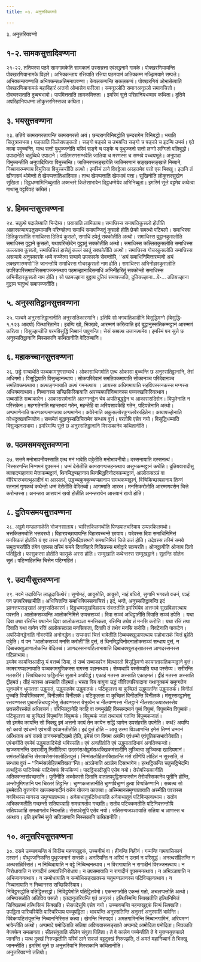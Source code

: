 ```yaml
---
title: ०३. अनुत्तरियवग्गो

---
```

३. अनुत्तरियवग्गो  


## १-२. सामकसुत्तादिवण्णना

२१-२२. ततियस्स पठमे सामगामकेति सामकानं उस्सन्नत्ता एवंलद्धनामे गामके। पोक्खरणियायन्ति पोक्खरणियानामके विहारे। अभिक्कन्ताय रत्तियाति रत्तिया पठमयामं अतिक्कम्म मज्झिमयामे सम्पत्ते। अभिक्कन्तवण्णाति अभिक्कन्तअतिमनापवण्णा। केवलकप्पन्ति सकलकप्पं। पोक्खरणियं ओभासेत्वाति पोक्खरणियानामकं महाविहारं अत्तनो ओभासेन फरित्वा। समनुञ्ञोति समानअनुञ्ञो समानचित्तो। दोवचस्सताति दुब्बचभावो। पापमित्तताति लामकमित्तता । इमस्मिं सुत्ते परिहानियधम्माव कथिता। दुतिये अपरिहानियधम्मा लोकुत्तरमिस्सका कथिता।  


## ३. भयसुत्तवण्णना

२३. ततिये कामरागरत्तायन्ति कामरागरत्तो अयं। छन्दरागविनिबद्धोति छन्दरागेन विनिबद्धो। भयाति चित्तुत्रासभया। पङ्काति किलेसपङ्कतो। सङ्गो पङ्को च उभयन्ति सङ्गो च पङ्को च इदम्पि उभयं। एते कामा पवुच्चन्ति, यत्थ सत्तो पुथुज्जनोति यस्मिं सङ्गे च पङ्के च पुथुज्जनो सत्तो लग्गो लग्गितो पलिबुद्धो। उपादानेति चतुब्बिधे उपादाने। जातिमरणसम्भवेति जातिया च मरणस्स च सम्भवे पच्चयभूते। अनुपादा विमुच्चन्तीति अनुपादियित्वा विमुच्चन्ति। जातिमरणसङ्खयेति जातिमरणानं सङ्खयसङ्खाते निब्बाने, निब्बानारम्मणाय विमुत्तिया विमुच्चन्तीति अत्थो। इमस्मिं ठाने विवट्टेत्वा अरहत्तमेव पत्तो एस भिक्खु। इदानि तं खीणासवं थोमेन्तो ते खेमप्पत्तातिआदिमाह। तत्थ खेमप्पत्ताति खेमभावं पत्ता। सुखिनोति लोकुत्तरसुखेन सुखिता। दिट्ठधम्माभिनिब्बुताति अब्भन्तरे किलेसाभावेन दिट्ठधम्मेयेव अभिनिब्बुता। इमस्मिं सुत्ते वट्टमेव कथेत्वा गाथासु वट्टविवटं कथितं।  


## ४. हिमवन्तसुत्तवण्णना

२४. चतुत्थे पदालेय्याति भिन्देय्य। छवायाति लामिकाय। समाधिस्स समापत्तिकुसलो होतीति आहारसप्पायउतुसप्पायानि परिग्गहेत्वा समाधिं समापज्जितुं कुसलो होति छेको समत्थो पटिबलो। समाधिस्स ठितिकुसलोति समाधिस्स ठितियं कुसलो, समाधिं ठपेतुं सक्कोतीति अत्थो। समाधिस्स वुट्ठानकुसलोति समाधिस्स वुट्ठाने कुसलो, यथापरिच्छेदेन वुट्ठातुं सक्कोतीति अत्थो। समाधिस्स कल्लितकुसलोति समाधिस्स कल्लताय कुसलो, समाधिचित्तं हासेतुं कल्लं कातुं सक्कोतीति अत्थो। समाधिस्स गोचरकुसलोति समाधिस्स असप्पाये अनुपकारके धम्मे वज्जेत्वा सप्पाये उपकारके सेवन्तोपि, ‘‘अयं समाधिनिमित्तारम्मणो अयं लक्खणारम्मणो’’ति जानन्तोपि समाधिस्स गोचरकुसलो नाम होति। समाधिस्स अभिनीहारकुसलोति उपरिउपरिसमापत्तिसमापज्जनत्थाय पठमज्झानादिसमाधिं अभिनीहरितुं सक्कोन्तो समाधिस्स अभिनीहारकुसलो नाम होति। सो पठमज्झाना वुट्ठाय दुतियं समापज्जति, दुतियज्झाना…पे॰… ततियज्झाना वुट्ठाय चतुत्थं समापज्जतीति।  


## ५. अनुस्सतिट्ठानसुत्तवण्णना

२५. पञ्चमे अनुस्सतिट्ठानानीति अनुस्सतिकारणानि। इतिपि सो भगवातिआदीनि विसुद्धिमग्गे (विसुद्धि॰ १.१२३ आदयो) वित्थारितानेव। इदम्पि खो, भिक्खवे, आरम्मणं करित्वाति इदं बुद्धानुस्सतिकम्मट्ठानं आरम्मणं करित्वा। विसुज्झन्तीति परमविसुद्धिं निब्बानं पापुणन्ति। सेसं सब्बत्थ उत्तानत्थमेव। इमस्मिं पन सुत्ते छ अनुस्सतिट्ठानानि मिस्सकानि कथितानीति वेदितब्बानि।  


## ६. महाकच्चानसुत्तवण्णना

२६. छट्ठे सम्बाधेति पञ्चकामगुणसम्बाधे। ओकासाधिगमोति एत्थ ओकासा वुच्चन्ति छ अनुस्सतिट्ठानानि, तेसं अधिगमो। विसुद्धियाति विसुज्झनत्थाय। सोकपरिदेवानं समतिक्कमायाति सोकानञ्च परिदेवानञ्च समतिक्कमत्थाय। अत्थङ्गमायाति अत्थं गमनत्थाय । ञायस्स अधिगमायाति सहविपस्सनकस्स मग्गस्स अधिगमनत्थाय। निब्बानस्स सच्छिकिरियायाति अपच्चयपरिनिब्बानस्स पच्चक्खकिरियत्थाय।  
सब्बसोति सब्बाकारेन। आकाससमेनाति अलग्गनट्ठेन चेव अपलिबुद्धट्ठेन च आकाससदिसेन। विपुलेनाति न परित्तकेन। महग्गतेनाति महन्तभावं गतेन, महन्तेहि वा अरियसावकेहि गतेन, पटिपन्नेनाति अत्थो। अप्पमाणेनाति फरणअप्पमाणताय अप्पमाणेन। अवेरेनाति अकुसलवेरपुग्गलवेररहितेन। अब्यापज्झेनाति कोधदुक्खवज्जितेन। सब्बमेतं बुद्धानुस्सतिचित्तमेव सन्धाय वुत्तं। परतोपि एसेव नयो। विसुद्धिधम्माति विसुज्झनसभावा। इमस्मिम्पि सुत्ते छ अनुस्सतिट्ठानानि मिस्सकानेव कथितानीति।  


## ७. पठमसमयसुत्तवण्णना

२७. सत्तमे मनोभावनीयस्साति एत्थ मनं भावेति वड्ढेतीति मनोभावनीयो। दस्सनायाति दस्सनत्थं। निस्सरणन्ति निग्गमनं वूपसमनं। धम्मं देसेतीति कामरागप्पजहनत्थाय असुभकम्मट्ठानं कथेति। दुतियवारादीसु ब्यापादप्पहानाय मेत्ताकम्मट्ठानं, थिनमिद्धप्पहानाय थिनमिद्धविनोदनकम्मट्ठानं, आलोकसञ्ञं वा वीरियारम्भवत्थुआदीनं वा अञ्ञतरं, उद्धच्चकुक्कुच्चप्पहानाय समथकम्मट्ठानं, विचिकिच्छापहानाय तिण्णं रतनानं गुणकथं कथेन्तो धम्मं देसेतीति वेदितब्बो। आगम्माति आरब्भ। मनसिकरोतोति आरम्मणवसेन चित्ते करोन्तस्स। अनन्तरा आसवानं खयो होतीति अनन्तरायेन आसवानं खयो होति।  


## ८. दुतियसमयसुत्तवण्णना

२८. अट्ठमे मण्डलमाळेति भोजनसालाय। चारित्तकिलमथोति पिण्डपातचरियाय उप्पन्नकिलमथो। भत्तकिलमथोति भत्तदरथो। विहारपच्छायायन्ति विहारपच्चन्ते छायाय। यदेवस्स दिवा समाधिनिमित्तं मनसिकतं होतीति यं एव तस्स ततो पुरिमदिवसभागे समथनिमित्तं चित्ते कतं होति। तदेवस्स तस्मिं समये समुदाचरतीति तंयेव एतस्स तस्मिं समये दिवाविहारे निसिन्नस्स मनोद्वारे सञ्चरति। ओजट्ठायीति ओजाय ठितो पतिट्ठितो। फासुकस्स होतीति फासुकं अस्स होति। सम्मुखाति कथेन्तस्स सम्मुखट्ठाने। सुतन्ति सोतेन सुतं। पटिग्गहितन्ति चित्तेन पटिग्गहितं।  


## ९. उदायीसुत्तवण्णना

२९. नवमे उदायिन्ति लाळुदायित्थेरं। सुणोमहं, आवुसोति, आवुसो, नाहं बधिरो, सुणामि भगवतो वचनं, पञ्हं पन उपपरिक्खामीति। अधिचित्तन्ति समाधिविपस्सनाचित्तं। इदं, भन्ते, अनुस्सतिट्ठानन्ति इदं झानत्तयसङ्खातं अनुस्सतिकारणं। दिट्ठधम्मसुखविहाराय संवत्ततीति इमस्मिंयेव अत्तभावे सुखविहारत्थाय पवत्तति। आलोकसञ्ञन्ति आलोकनिमित्ते उप्पन्नसञ्ञं। दिवा सञ्ञं अधिट्ठातीति दिवाति सञ्ञं ठपेति । यथा दिवा तथा रत्तिन्ति यथानेन दिवा आलोकसञ्ञा मनसिकता, रत्तिम्पि तथेव तं मनसि करोति। यथा रत्तिं तथा दिवाति यथा वानेन रत्तिं आलोकसञ्ञा मनसिकता, दिवापि तं तथेव मनसि करोति। विवटेनाति पाकटेन। अपरियोनद्धेनाति नीवरणेहि अनोनद्धेन। सप्पभासं चित्तं भावेतीति दिब्बचक्खुञाणत्थाय सहोभासकं चित्तं ब्रूहेति वड्ढेति। यं पन ‘‘आलोकसञ्ञं मनसि करोती’’ति वुत्तं, तं थिनमिद्धविनोदनालोकसञ्ञं सन्धाय वुत्तं, न दिब्बचक्खुञाणालोकन्ति वेदितब्बं। ञाणदस्सनप्पटिलाभायाति दिब्बचक्खुसङ्खातस्स ञाणदस्सनस्स पटिलाभाय।  
इममेव कायन्तिआदीसु यं वत्तब्बं सिया, तं सब्बं सब्बाकारेन वित्थारतो विसुद्धिमग्गे कायगतासतिकम्मट्ठाने वुत्तं। कामरागप्पहानायाति पञ्चकामगुणिकस्स रागस्स पहानत्थाय। सेय्यथापि पस्सेय्याति यथा पस्सेय्य। सरीरन्ति मतसरीरं। सिवथिकाय छड्डितन्ति सुसाने अपविद्धं। एकाहं मतस्स अस्साति एकाहमतं। द्वीहं मतस्स अस्साति द्वीहमतं। तीहं मतस्स अस्साति तीहमतं। भस्ता विय वायुना उद्धं जीवितपरियादाना यथानुक्कमं समुग्गतेन सूनभावेन धुमातत्ता उद्धुमातं, उद्धुमातमेव उद्धुमातकं। पटिकूलत्ता वा कुच्छितं उद्धुमातन्ति उद्धुमातकं। विनीलं वुच्चति विपरिभिन्नवण्णं, विनीलमेव विनीलकं। पटिकूलत्ता वा कुच्छितं विनीलन्ति विनीलकं। मंसुस्सदट्ठानेसु रत्तवण्णस्स पुब्बसन्निचयट्ठानेसु सेतवण्णस्स येभुय्येन च नीलवण्णस्स नीलट्ठाने नीलसाटकपारुतस्सेव छवसरीरस्सेतं अधिवचनं। परिभिन्नट्ठानेहि नवहि वा वणमुखेहि विस्सन्दमानं पुब्बं विपुब्बं, विपुब्बमेव विपुब्बकं। पटिकूलत्ता वा कुच्छितं विपुब्बन्ति विपुब्बकं। विपुब्बकं जातं तथाभावं गतन्ति विपुब्बकजातं।  
सो इममेव कायन्ति सो भिक्खु इमं अत्तनो कायं तेन कायेन सद्धिं ञाणेन उपसंहरति उपनेति। कथं? अयम्पि खो कायो एवंधम्मो एवंभावी एवंअनतीतोति। इदं वुत्तं होति – आयु उस्मा विञ्ञाणन्ति इमेसं तिण्णं धम्मानं अत्थिताय अयं कायो ठानगमनादिखमो होति, इमेसं पन विगमा अयम्पि एवंधम्मो एवंपूतिकसभावोयेवाति। एवंभावीति एवमेवं उद्धुमातादिभेदो भविस्सति। एवं अनतीतोति एवं उद्धुमातादिभावं अनतिक्कन्तो।  
खज्जमानन्ति उदरादीसु निसीदित्वा उदरमंसओट्ठमंसअक्खिकमंसादीनि लुञ्चित्वा लुञ्चित्वा खादियमानं। समंसलोहितन्ति सेसावसेसमंसलोहितयुत्तं। निम्मंसलोहितमक्खितन्ति मंसे खीणेपि लोहितं न सुस्सति, तं सन्धाय वुत्तं – ‘‘निम्मंसलोहितमक्खित’’न्ति। अञ्ञेनाति अञ्ञेन दिसाभागेन। हत्थट्ठिकन्ति चतुसट्ठिभेदम्पि हत्थट्ठिकं पाटियेक्कं पाटियेक्कं विप्पकिण्णं। पादट्ठिकादीसुपि एसेव नयो। तेरोवस्सिकानीति अतिक्कन्तसंवच्छरानि। पूतीनीति अब्भोकासे ठितानि वातातपवुट्ठिसम्फस्सेन तेरोवस्सिकानेव पूतीनि होन्ति, अन्तोभूमिगतानि पन चिरतरं तिट्ठन्ति। चुण्णकजातानीति चुण्णविचुण्णं हुत्वा विप्पकिण्णानि। सब्बत्थ सो इममेवाति वुत्तनयेन खज्जमानादीनं वसेन योजना कातब्बा। अस्मिमानसमुग्घातायाति अस्मीति पवत्तस्स नवविधस्स मानस्स समुग्घातत्थाय। अनेकधातुपटिवेधायाति अनेकधातूनं पटिविज्झनत्थाय। सतोव अभिक्कमतीति गच्छन्तो सतिपञ्ञाहि समन्नागतोव गच्छति। सतोव पटिक्कमतीति पटिनिवत्तन्तोपि सतिपञ्ञाहि समन्नागतोव निवत्तति। सेसपदेसुपि एसेव नयो। सतिसम्पजञ्ञायाति सतिया च ञाणस्स च अत्थाय। इति इमस्मिं सुत्ते सतिञाणानि मिस्सकानि कथितानीति।  


## १०. अनुत्तरियसुत्तवण्णना

३०. दसमे उच्चावचन्ति यं किञ्चि महन्तखुद्दकं, उच्चनीचं वा। हीनन्ति निहीनं। गम्मन्ति गामवासिकानं दस्सनं। पोथुज्जनिकन्ति पुथुज्जनानं सन्तकं। अनरियन्ति न अरियं न उत्तमं न परिसुद्धं। अनत्थसंहितन्ति न अत्थसन्निस्सितं। न निब्बिदायाति न वट्टे निब्बिन्दनत्थाय। न विरागायाति न रागादीनं विरज्जनत्थाय। न निरोधायाति न रागादीनं अप्पवत्तिनिरोधाय। न उपसमायाति न रागादीनं वूपसमनत्थाय। न अभिञ्ञायाति न अभिजाननत्थाय। न सम्बोधायाति न सम्बोधिसङ्खातस्स चतुमग्गञाणस्स पटिविज्झनत्थाय। न निब्बानायाति न निब्बानस्स सच्छिकिरियाय।  
निविट्ठसद्धोति पतिट्ठितसद्धो। निविट्ठपेमोति पतिट्ठितपेमो। एकन्तगतोति एकन्तं गतो, अचलप्पत्तोति अत्थो। अभिप्पसन्नोति अतिविय पसन्नो। एतदानुत्तरियन्ति एतं अनुत्तरं। हत्थिस्मिम्पि सिक्खतीति हत्थिनिमित्तं सिक्खितब्बं हत्थिसिप्पं सिक्खति। सेसपदेसुपि एसेव नयो। उच्चावचन्ति महन्तखुद्दकं सिप्पं सिक्खति।  
उपट्ठिता पारिचरियेति पारिचरियाय पच्चुपट्ठिता। भावयन्ति अनुस्सतिन्ति अनुत्तरं अनुस्सतिं भावेन्ति। विवेकप्पटिसंयुत्तन्ति निब्बाननिस्सितं कत्वा। खेमन्ति निरुपद्दवं। अमतगामिनन्ति निब्बानगामिनं, अरियमग्गं भावेन्तीति अत्थो। अप्पमादे पमोदिताति सतिया अविप्पवाससङ्खाते अप्पमादे आमोदिता पमोदिता। निपकाति नेपक्केन समन्नागता। सीलसंवुताति सीलेन संवुता पिहिता। ते वे कालेन पच्चेन्तीति ते वे युत्तप्पयुत्तकाले जानन्ति। यत्थ दुक्खं निरुज्झतीति यस्मिं ठाने सकलं वट्टदुक्खं निरुज्झति, तं अमतं महानिब्बानं ते भिक्खू जानन्तीति। इमस्मिं सुत्ते छ अनुत्तरियानि मिस्सकानि कथितानीति।  
अनुत्तरियवग्गो ततियो।  
